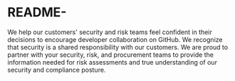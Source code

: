 # README-
We help our customers' security and risk teams feel confident in their decisions to encourage developer collaboration on GitHub. We recognize that security is a shared responsibility with our customers. We are proud to partner with your security, risk, and procurement teams to provide the information needed for risk assessments and true understanding of our security and compliance posture.
